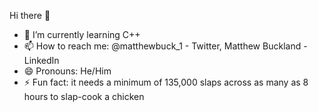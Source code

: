 Hi there 👋

- 🌱 I’m currently learning C++ 
- 📫 How to reach me: @matthewbuck_1 - Twitter, Matthew Buckland - LinkedIn
- 😄 Pronouns: He/Him
- ⚡ Fun fact: it needs a minimum of 135,000 slaps across as many as 8 hours to slap-cook a chicken
